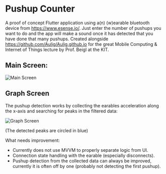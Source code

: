 # Pushup Counter

A proof of concept Flutter application using a(n) (w)earable bluetooth device from https://www.esense.io/. Just enter the number of pushups you want to do and the app will make a sound once it has detected that you have done that many pushups. 
Created alongside https://github.com/Aulig/Aulig.github.io for the great Mobile Computing & Internet of Things lecture by Prof. Beigl at the KIT.

## Main Screen:

![Main Screen](https://i.imgur.com/4kA6gCL.png)

## Graph Screen
The pushup detection works by collecting the earables acceleration along the x-axis and searching for peaks in the filtered data:

![Graph Screen](https://i.imgur.com/4kA6gCL.png)

(The detected peaks are circled in blue)


What needs improvement:
* Currently does not use MVVM to properly separate logic from UI.
* Connection state handling with the earable (especially disconnects).
* Pushup detection from the collected data can always be improved, currently it is often off by one (probably not detecting the first pushup).
